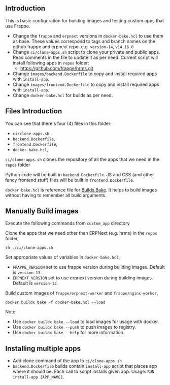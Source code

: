 ## Introduction

This is basic configuration for building images and testing custom apps that use Frappe.

- Change the `frappe` and `erpnext` versions in `docker-bake.hcl` to use them as base. These values correspond to tags and branch names on the github frappe and erpnext repo. e.g. `version-14`, `v14.16.0`
- Change `ci/clone-apps.sh` script to clone your private and public apps. Read comments in the file to update it as per need. Current script will install following apps in `repos` folder:
  - https://github.com/frappe/hrms.git
- Change `images/backend.Dockerfile` to copy and install required apps with `install-app`.
- Change `images/frontend.Dockerfile` to copy and install required apps with `install-app`.
- Change `docker-bake.hcl` for builds as per need.

## Files Introduction

You can see that there's four (4) files in this folder:

- `ci/clone-apps.sh`
- `backend.Dockerfile`,
- `frontend.Dockerfile`,
- `docker-bake.hcl`,

`ci/clone-apps.sh` clones the repository of all the apps that we need in the `repos` folder

Python code will be built in `backend.Dockerfile`. JS and CSS (and other fancy frontend stuff) files will be built in `frontend.Dockerfile`.

`docker-bake.hcl` is reference file for [Buildx Bake](https://github.com/docker/buildx/blob/master/docs/reference/buildx_bake.md). It helps to build images without having to remember all build arguments.

## Manually Build images
Execute the following commands from `custom_app` directory

Clone the apps that we need other than ERPNext (e.g. hrms) in the `repos` folder,

```shell
sh ./ci/clone-apps.sh
```

Set appropriate values of variables in `docker-bake.hcl`,

- `FRAPPE_VERSION` set to use frappe version during building images. Default is `version-13`.
- `ERPNEXT_VERSION` set to use erpnext version during building images. Default is `version-13`.

Build custom images of `frappe/erpnext-worker` and `frappe/nginx-worker`,

```shell
docker buildx bake -f docker-bake.hcl --load
```

Note:

- Use `docker buildx bake --load` to load images for usage with docker.
- Use `docker buildx bake --push` to push images to registry.
- Use `docker buildx bake --help` for more information.

## Installing multiple apps

- Add clone command of the app to `ci/clone-apps.sh`
- `backend.Dockerfile` builds contain `install-app` script that places app where it should be. Each call to script installs given app. Usage: `RUN install-app [APP_NAME]`.
